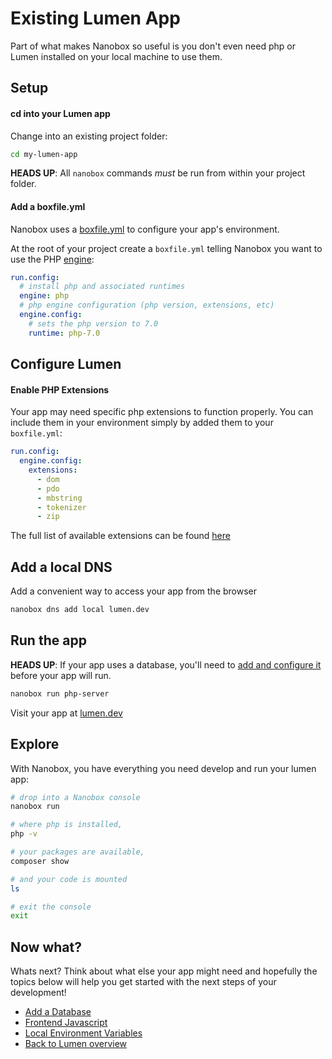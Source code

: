# Existing Lumen App
Part of what makes Nanobox so useful is you don't even need php or Lumen installed on your local machine to use them.

## Setup

#### cd into your Lumen app
Change into an existing project folder:

```bash
cd my-lumen-app
```

**HEADS UP**: All `nanobox` commands *must* be run from within your project folder.

#### Add a boxfile.yml
Nanobox uses a <a href="https://docs.nanobox.io/boxfile/" target="\_blank">boxfile.yml</a> to configure your app's environment.

At the root of your project create a `boxfile.yml` telling Nanobox you want to use the PHP <a href="https://docs.nanobox.io/engines/" target="\_blank">engine</a>:

```yaml
run.config:
  # install php and associated runtimes
  engine: php
  # php engine configuration (php version, extensions, etc)
  engine.config:
    # sets the php version to 7.0
    runtime: php-7.0
```

## Configure Lumen

#### Enable PHP Extensions
Your app may need specific php extensions to function properly. You can include them in your environment simply by added them to your `boxfile.yml`:

```yaml
run.config:
  engine.config:
    extensions:
      - dom
      - pdo
      - mbstring
      - tokenizer
      - zip
```

The full list of available extensions can be found [here](/php/lumen/php-extensions)

## Add a local DNS
Add a convenient way to access your app from the browser

```bash
nanobox dns add local lumen.dev
```

## Run the app

**HEADS UP**: If your app uses a database, you'll need to [add and configure it](/php/lumen/add-a-database) before your app will run.

```bash
nanobox run php-server
```

Visit your app at <a href="http://lumen.dev" target="\_blank">lumen.dev</a>

## Explore
With Nanobox, you have everything you need develop and run your lumen app:

```bash
# drop into a Nanobox console
nanobox run

# where php is installed,
php -v

# your packages are available,
composer show

# and your code is mounted
ls

# exit the console
exit
```

## Now what?
Whats next? Think about what else your app might need and hopefully the topics below will help you get started with the next steps of your development!

* [Add a Database](/php/lumen/add-a-database)
* [Frontend Javascript](/php/lumen/frontend-javascript)
* [Local Environment Variables](/php/lumen/local-evars)
* [Back to Lumen overview](/php/lumen)

